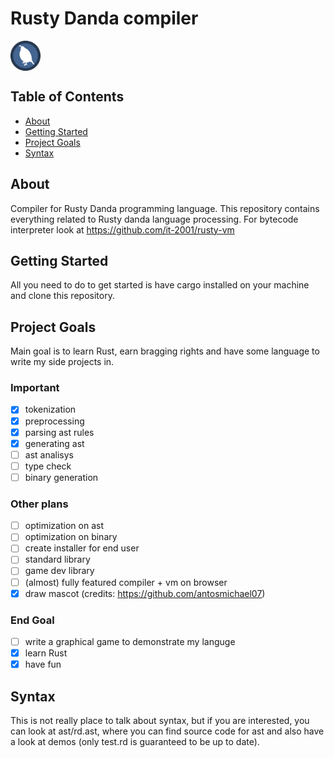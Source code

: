 # Rusty Danda compiler
<a><img src="logo.png" align="middle" height="48" width="48" ></a>

## Table of Contents

- [About](#about)
- [Getting Started](#getting_started)
- [Project Goals](#goals)
- [Syntax](#syntax)

## About <a name = "about"></a>

Compiler for Rusty Danda programming language. This repository contains everything related to Rusty danda language processing. For bytecode interpreter look at https://github.com/it-2001/rusty-vm

## Getting Started <a name = "getting_started"></a>

All you need to do to get started is have cargo installed on your machine and clone this repository.

## Project Goals <a name = "goals"></a>

Main goal is to learn Rust, earn bragging rights and have some language to write my side projects in.

### Important
- [x] tokenization
- [x] preprocessing
- [x] parsing ast rules
- [x] generating ast
- [ ] ast analisys
- [ ] type check
- [ ] binary generation

### Other plans
- [ ] optimization on ast
- [ ] optimization on binary
- [ ] create installer for end user
- [ ] standard library
- [ ] game dev library
- [ ] (almost) fully featured compiler + vm on browser
- [x] draw mascot (credits: https://github.com/antosmichael07)

### End Goal
- [ ] write a graphical game to demonstrate my languge
- [x] learn Rust
- [x] have fun

## Syntax <a name = "syntax"></a>
This is not really place to talk about syntax, but if you are interested, you can look at ast/rd.ast, where you can find source code for ast and also have a look at demos (only test.rd is guaranteed to be up to date).